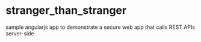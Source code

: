 # stranger_than_stranger
sample angularjs app to demonstrate a secure web app that calls REST APIs server-side
